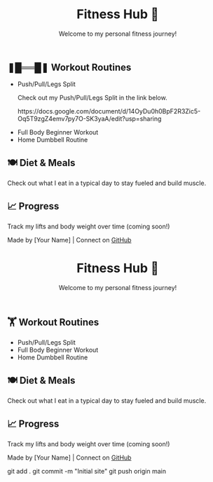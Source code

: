 <!DOCTYPE html>
<html lang="en">
<head>
  <meta charset="UTF-8" />
  <meta name="viewport" content="width=device-width, initial-scale=1.0" />
  <title>Fitness Hub by [Your Name]</title>
  <link rel="stylesheet" href="style.css" />
</head>
<body>
  <header>
    <h1>Fitness Hub 💪</h1>
    <p>Welcome to my personal fitness journey!</p>
  </header>

  <section>
    <h2>❚█══█❚ Workout Routines</h2>
    <ul>
      <li>Push/Pull/Legs Split</li>
          <p>Check out my Push/Pull/Legs Split in the link below.</p>
                <p>https://docs.google.com/document/d/14OyDu0h0BpF2R3Zic5-Oq5T9zgZ4emv7py7O-SK3yaA/edit?usp=sharing</p>
      <li>Full Body Beginner Workout</li>
      <li>Home Dumbbell Routine</li>
    </ul>
  </section>

  <section>
    <h2>🍽️ Diet & Meals</h2>
    <p>Check out what I eat in a typical day to stay fueled and build muscle.</p>
  </section>

  <section>
    <h2>📈 Progress</h2>
    <p>Track my lifts and body weight over time (coming soon!)</p>
  </section>

  <footer>
    <p>Made by [Your Name] | Connect on <a href="https://github.com/yourusername">GitHub</a></p>
  </footer>
</body>
</html>



<!DOCTYPE html>
<html lang="en">
<head>
  <meta charset="UTF-8" />
  <meta name="viewport" content="width=device-width, initial-scale=1.0" />
  <title>Fitness Hub by [Your Name]</title>
  <link rel="stylesheet" href="style.css" />
</head>
<body>
  <header>
    <h1>Fitness Hub 💪</h1>
    <p>Welcome to my personal fitness journey!</p>
  </header>

  <section>
    <h2>🏋️ Workout Routines</h2>
    <ul>
      <li>Push/Pull/Legs Split</li>
      <li>Full Body Beginner Workout</li>
      <li>Home Dumbbell Routine</li>
    </ul>
  </section>

  <section>
    <h2>🍽️ Diet & Meals</h2>
    <p>Check out what I eat in a typical day to stay fueled and build muscle.</p>
  </section>

  <section>
    <h2>📈 Progress</h2>
    <p>Track my lifts and body weight over time (coming soon!)</p>
  </section>

  <footer>
    <p>Made by [Your Name] | Connect on <a href="https://github.com/yourusername">GitHub</a></p>
  </footer>
</body>
</html>


git add .
git commit -m "Initial site"
git push origin main
